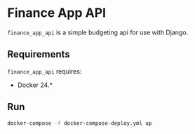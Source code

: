 # Finance App API
`finance_app_api` is a simple budgeting api for use with Django.

## Requirements
`finance_app_api` requires:

- Docker 24.*
## Run
```bash
docker-compose -f docker-compose-deploy.yml up
```
